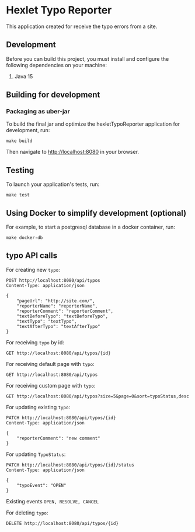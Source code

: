 # Hexlet Typo Reporter

This application created for receive the typo errors from a site.

## Development

Before you can build this project, you must install and configure the following dependencies on your machine:

1. Java 15

## Building for development

### Packaging as uber-jar

To build the final jar and optimize the hexletTypoReporter application for development, run:

    make build

Then navigate to [http://localhost:8080](http://localhost:8080) in your browser.

## Testing

To launch your application's tests, run:

    make test

## Using Docker to simplify development (optional)

For example, to start a postgresql database in a docker container, run:

    make docker-db

## typo API calls

For creating new `typo`:

    POST http://localhost:8080/api/typos
    Content-Type: application/json
    
    {
        "pageUrl": "http://site.com/",
        "reporterName": "reporterName",
        "reporterComment": "reporterComment",
        "textBeforeTypo": "textBeforeTypo",
        "textTypo": "textTypo",
        "textAfterTypo": "textAfterTypo"
    }

For receiving `typo` by id:

    GET http://localhost:8080/api/typos/{id}

For receiving default page with `typo`:

    GET http://localhost:8080/api/typos

For receiving custom page with `typo`:

    GET http://localhost:8080/api/typos?size=5&page=0&sort=typoStatus,desc

For updating existing `typo`:

    PATCH http://localhost:8080/api/typos/{id}
    Content-Type: application/json
    
    {
        "reporterComment": "new comment"
    }

For updating `TypoStatus`:

    PATCH http://localhost:8080/api/typos/{id}/status
    Content-Type: application/json
    
    {
        "typoEvent": "OPEN"
    }

Existing events  `OPEN, RESOLVE, CANCEL`

For deleting `typo`:

    DELETE http://localhost:8080/api/typos/{id}
